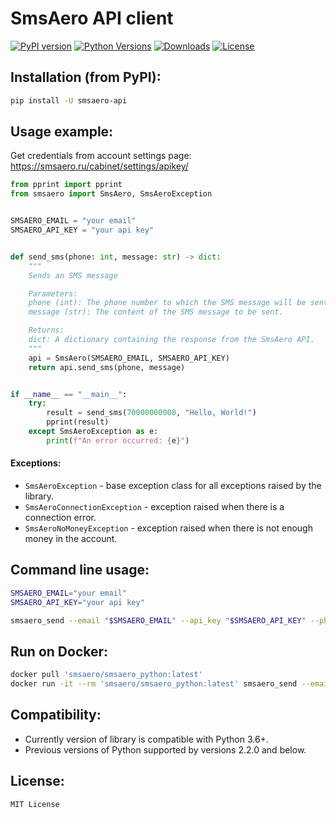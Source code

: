 # SmsAero API client

[![PyPI version](https://badge.fury.io/py/smsaero-api.svg)](https://badge.fury.io/py/smsaero-api)
[![Python Versions](https://img.shields.io/pypi/pyversions/smsaero-api.svg)](https://pypi.org/project/smsaero-api/)
[![Downloads](https://pepy.tech/badge/smsaero-api)](https://pepy.tech/project/smsaero-api)
[![License](https://img.shields.io/badge/license-MIT-blue.svg)](MIT-LICENSE)

## Installation (from PyPI):

```bash
pip install -U smsaero-api
```

## Usage example:

Get credentials from account settings page: https://smsaero.ru/cabinet/settings/apikey/

```python
from pprint import pprint
from smsaero import SmsAero, SmsAeroException


SMSAERO_EMAIL = "your email"
SMSAERO_API_KEY = "your api key"


def send_sms(phone: int, message: str) -> dict:
    """
    Sends an SMS message

    Parameters:
    phone (int): The phone number to which the SMS message will be sent.
    message (str): The content of the SMS message to be sent.

    Returns:
    dict: A dictionary containing the response from the SmsAero API.
    """
    api = SmsAero(SMSAERO_EMAIL, SMSAERO_API_KEY)
    return api.send_sms(phone, message)


if __name__ == "__main__":
    try:
        result = send_sms(70000000000, "Hello, World!")
        pprint(result)
    except SmsAeroException as e:
        print(f"An error occurred: {e}")
```

#### Exceptions:

* `SmsAeroException` - base exception class for all exceptions raised by the library.
* `SmsAeroConnectionException` - exception raised when there is a connection error.
* `SmsAeroNoMoneyException` - exception raised when there is not enough money in the account.


## Command line usage:

```bash
SMSAERO_EMAIL="your email"
SMSAERO_API_KEY="your api key"

smsaero_send --email "$SMSAERO_EMAIL" --api_key "$SMSAERO_API_KEY" --phone 70000000000 --message 'Hello, World!'
```

## Run on Docker:

```bash
docker pull 'smsaero/smsaero_python:latest'
docker run -it --rm 'smsaero/smsaero_python:latest' smsaero_send --email "your email" --api_key "your api key" --phone 70000000000 --message 'Hello, World!'
```

## Compatibility:

* Currently version of library is compatible with Python 3.6+.
* Previous versions of Python supported by versions 2.2.0 and below.


## License:

```
MIT License
```

